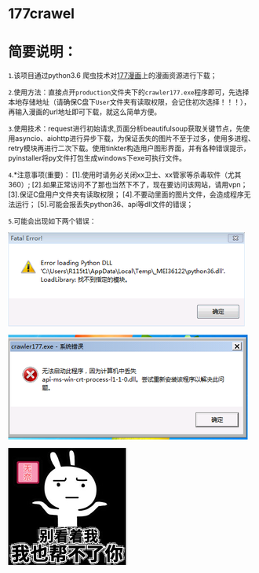 # 177crawel

简要说明：
========


`1`.该项目通过python3.6 爬虫技术对[177漫画](http://www.177pic001.info)上的漫画资源进行下载；
      

`2`.使用方法：直接点开`production`文件夹下的`crawler177.exe`程序即可，先选择本地存储地址（请确保C盘下`User`文件夹有读取权限，会记住初次选择！！！），再输入漫画的url地址即可下载，就这么简单方便。


`3`.使用技术：request进行初始请求,页面分析beautifulsoup获取关键节点，先使用asyncio、aiohttp进行异步下载，为保证丢失的图片不至于过多，使用多进程、retry模块再进行二次下载。使用tinkter构造用户图形界面，并有各种错误提示，pyinstaller将py文件打包生成windows下exe可执行文件。

`4`.*注意事项(重要)：
      [1].使用时请务必关闭xx卫士、xx管家等杀毒软件（尤其360）;
      [2].如果正常访问不了那也当然下不了，现在要访问该网站，请用vpn；
      [3].保证C盘用户文件夹有读取权限；
      [4].不要动里面的图片文件，会造成程序无法运行；
      [5].可能会报丢失python36、api等dll文件的错误；
      



`5`.可能会出现如下两个错误：


![……](https://github.com/Areocrystal/177crawel/blob/master/images/error/error1.png)


![……](https://github.com/Areocrystal/177crawel/blob/master/images/error/error2.png)




![……](https://github.com/Areocrystal/177crawel/blob/master/images/9150e4e5gy1g08r7hrk3sj206o06mjrf.jpg)




